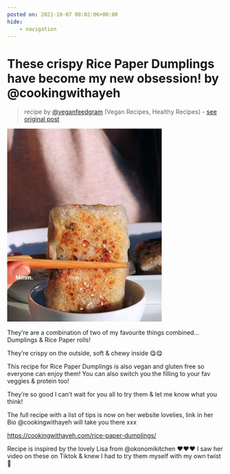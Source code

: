 ```yaml
---
posted on: 2021-10-07 08:02:06+00:00
hide:
    - navigation
---
```


# These crispy Rice Paper Dumplings have become my new obsession! by @cookingwithayeh 

> recipe by [@veganfeedgram](https://www.instagram.com/veganfeedgram/) 
(Vegan Recipes, Healthy Recipes) - [see original post](https://instagram.com/p/CUuE8uCJ2EG)

![](../img/veganfeedgram_07-10-2021_0810.png)


They’re are a combination of two of my favourite things combined… Dumplings & Rice Paper rolls!

They’re crispy on the outside, soft & chewy inside 😋😋

This recipe for Rice Paper Dumplings is also vegan and gluten free so everyone can enjoy them!
You can also switch you the filling to your fav veggies & protein too!

They’re so good I can’t wait for you all to try them & let me know what you think! 

The full recipe with a list of tips is now on her website lovelies, link in her Bio @cookingwithayeh will take you there xxx

https://cookingwithayeh.com/rice-paper-dumplings/

Recipe is inspired by the lovely Lisa from @okonomikitchen ❤️❤️❤️ I saw her video on these on Tiktok & knew I had to try them myself with my own twist 🥰 
